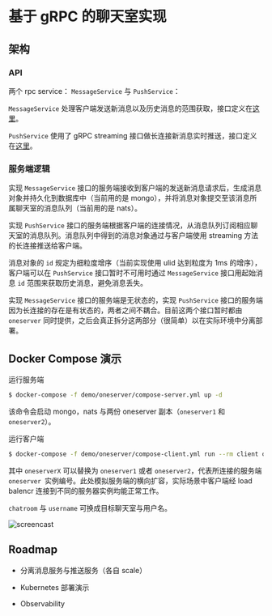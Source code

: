 # 基于 gRPC 的聊天室实现

## 架构

### API

两个 rpc service： `MessageService` 与 `PushService`：

`MessageService` 处理客户端发送新消息以及历史消息的范围获取，接口定义在[这里](pkg/message/message.proto)。

`PushService` 使用了 gRPC streaming 接口做长连接新消息实时推送，接口定义在[这里](pkg/push/push.proto)。

### 服务端逻辑

实现 `MessageService` 接口的服务端接收到客户端的发送新消息请求后，生成消息对象并持久化到数据库中（当前用的是 mongo），并将消息对象提交至该消息所属聊天室的消息队列（当前用的是 nats）。

实现 `PushService` 接口的服务端根据客户端的连接情况，从消息队列订阅相应聊天室的消息队列。消息队列中得到的消息对象通过与客户端使用 streaming 方法的长连接推送给客户端。

消息对象的 `id` 规定为细粒度增序（当前实现使用 ulid 达到粒度为 1ms 的增序），客户端可以在 `PushService` 接口暂时不可用时通过 `MessageService` 接口用起始消息 `id` 范围来获取历史消息，避免消息丢失。

实现 `MessageService` 接口的服务端是无状态的，实现 `PushService` 接口的服务端因为长连接的存在是有状态的，两者之间不耦合。目前这两个接口暂时都由 `oneserver` 同时提供，之后会真正拆分这两部分（很简单）以在实际环境中分离部署。

## Docker Compose 演示

运行服务端

```bash
$ docker-compose -f demo/oneserver/compose-server.yml up -d
```

该命令会启动 mongo，nats 与两份 oneserver 副本（`oneserver1` 和 `oneserver2`）。

运行客户端

```bash
$ docker-compose -f demo/oneserver/compose-client.yml run --rm client oneserverX:8000 oneserverX:8001 chatroom username
```

其中 `oneserverX` 可以替换为 `oneserver1` 或者 `oneserver2`，代表所连接的服务端 `oneserver `实例编号。此处模拟服务端的横向扩容，实际场景中客户端经 load balencr 连接到不同的服务器实例均能正常工作。

`chatroom` 与 `username` 可换成目标聊天室与用户名。

![screencast](screencast.gif)

## Roadmap

- 分离消息服务与推送服务（各自 scale）

- Kubernetes 部署演示

- Observability

